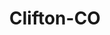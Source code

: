 ---
title: Clifton-CO
slug: clifton-co
f_state:
- cms/state/colorado.md
f_locations:
- cms/payday-loan/advance-america-1406.md
- cms/payday-loan/allied-cash-advance-3872.md
- cms/payday-loan/cash-now-colorado-8122.md
- cms/payday-loan/mr-payroll-22173.md
- cms/payday-loan/speedy-bucks-26685.md
updated-on: '2024-05-30T13:41:28.615Z'
created-on: '2024-05-30T13:41:28.615Z'
published-on: '2024-05-30T13:54:32.469Z'
f_city: Clifton
layout: '[city].html'
tags: city
---